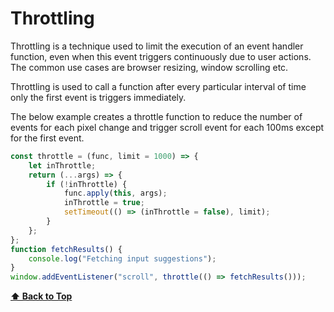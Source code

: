 <h1>Throttling</h2>

Throttling is a technique used to limit the execution of an event handler function, even when this event triggers continuously due to user actions. The common use cases are browser resizing, window scrolling etc.

Throttling is used to call a function after every particular interval of time only the first event is triggers immediately.

The below example creates a throttle function to reduce the number of events for each pixel change and trigger scroll event for each 100ms except for the first event.

```js
const throttle = (func, limit = 1000) => {
    let inThrottle;
    return (...args) => {
        if (!inThrottle) {
            func.apply(this, args);
            inThrottle = true;
            setTimeout(() => (inThrottle = false), limit);
        }
    };
};
function fetchResults() {
    console.log("Fetching input suggestions");
}
window.addEventListener("scroll", throttle(() => fetchResults()));
```

**[⬆ Back to Top](#table-of-contents)**